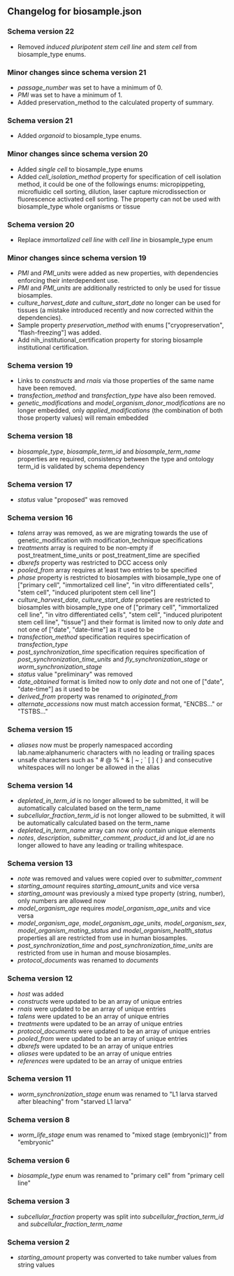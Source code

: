 ## Changelog for biosample.json

### Schema version 22

* Removed *induced pluripotent stem cell line* and *stem cell* from biosample_type enums.

### Minor changes since schema version 21

* *passage_number* was set to have a minimum of 0.
* *PMI* was set to have a minimum of 1.
* Added preservation_method to the calculated property of summary.

### Schema version 21

* Added *organoid* to biosample_type enums.

### Minor changes since schema version 20

* Added *single cell* to biosample_type enums
* Added *cell_isolation_method* property for specification of cell isolation method, it could be one of the followings enums: micropippeting, microfluidic cell sorting, dilution, laser capture microdissection or fluorescence activated cell sorting. The property can not be used with biosample_type whole organisms or tissue

### Schema version 20

* Replace *immortalized cell line* with *cell line* in biosample_type enum

### Minor changes since schema version 19

* *PMI* and *PMI_units* were added as new properties, with dependencies enforcing their interdependent use.
* *PMI* and *PMI_units* are additionally restricted to only be used for tissue biosamples.
* *culture_harvest_date* and *culture_start_date* no longer can be used for tissues (a mistake introduced recently and now corrected within the dependencies).
* Sample property *preservation_method* with enums ["cryopreservation", "flash-freezing"] was added.
* Add nih_institutional_certification property for storing biosample institutional certification.

### Schema version 19

* Links to *constructs* and *rnais* via those properties of the same name have been removed.
* *transfection_method* and *transfection_type* have also been removed.
* *genetic_modifications* and *model_organism_donor_modifications* are no longer embedded, only *applied_modifications* (the combination of both those property values) will remain embedded

### Schema version 18

* *biosample_type*, *biosample_term_id* and *biosample_term_name* properties are required, consistency between the type and ontology term_id is validated by schema dependency

### Schema version 17

* *status* value "proposed" was removed


### Schema version 16

* *talens* array was removed, as we are migrating towards the use of genetic_modification with modification_technique specifications
* *treatments* array is required to be non-empty if post_treatment_time_units or post_treatment_time are specified
* *dbxrefs* property was restricted to DCC access only
* *pooled_from* array requires at least two entries to be specified
* *phase* property is restricted to biosamples with biosample_type one of ["primary cell", "immortalized cell line", "in vitro differentiated cells", "stem cell", "induced pluripotent stem cell line"]
* *culture_harvest_date*, *culture_start_date* propeties are restricted to biosamples with biosample_type one of ["primary cell", "immortalized cell line", "in vitro differentiated cells", "stem cell", "induced pluripotent stem cell line", "tissue"] and their format is limited now to only *date* and not one of ["date", "date-time"] as it used to be
* *transfection_method* specification requires specirfication of *transfection_type*
* *post_synchronization_time* specification requires specification of *post_synchronization_time_units* and *fly_synchronization_stage* or *worm_synchronization_stage*
* *status* value "preliminary" was removed
* *date_obtained* format is limited now to only *date* and not one of ["date", "date-time"] as it used to be
* *derived_from* property was renamed to *originated_from*
* *alternate_accessions* now must match accession format, "ENCBS..." or "TSTBS..."

### Schema version 15

* *aliases* now must be properly namespaced according lab.name:alphanumeric characters with no leading or trailing spaces
* unsafe characters such as " # @ % ^ & | ~ ; ` [ ] { } and consecutive whitespaces will no longer be allowed in the alias


### Schema version 14

* *depleted_in_term_id* is no longer allowed to be submitted, it will be automatically calculated based on the term_name
* *subcellular_fraction_term_id* is not longer allowed to be submitted, it will be automatically calculated based on the term_name
* *depleted_in_term_name* array can now only contain unique elements
* *notes*, *description*, *submitter_comment*, *product_id* and *lot_id* are no longer allowed to have any leading or trailing whitespace.

### Schema version 13

* *note* was removed and values were copied over to *submitter_comment*
* *starting_amount* requires *starting_amount_units* and vice versa
* *starting_amount* was previously a mixed type property (string, number), only numbers are allowed now
* *model_organism_age* requires *model_organism_age_units* and vice versa
* *model_organism_age*, *model_organism_age_units*, *model_organism_sex*, *model_organism_mating_status* and *model_organism_health_status* properties all are restricted from use in human biosamples.
* *post_synchronization_time* and *post_synchronization_time_units* are restricted from use in human and mouse biosamples.
* *protocol_documents* was renamed to *documents*

### Schema version 12

* *host* was added 
* *constructs* were updated to be an array of unique entries
* *rnais* were updated to be an array of unique entries
* *talens* were updated to be an array of unique entries
* *treatments* were updated to be an array of unique entries
* *protocol_documents* were updated to be an array of unique entries
* *pooled_from* were updated to be an array of unique entries
* *dbxrefs* were updated to be an array of unique entries
* *aliases* were updated to be an array of unique entries
* *references* were updated to be an array of unique entries

### Schema version 11

* *worm_synchronization_stage* enum was renamed to "L1 larva starved after bleaching" from "starved L1 larva"

### Schema version 8

* *worm_life_stage* enum was renamed to "mixed stage (embryonic))" from "embryonic"

### Schema version 6

* *biosample_type* enum was renamed to "primary cell" from "primary cell line"

### Schema version 3

* *subcellular_fraction* property was split into *subcellular_fraction_term_id* and *subcellular_fraction_term_name*

### Schema version 2

* *starting_amount* property was converted to take number values from string values
